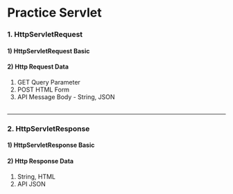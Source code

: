 # Practice Servlet

### 1. HttpServletRequest

#### 1) HttpServletRequest Basic
#### 2) Http Request Data
1) GET Query Parameter
2) POST HTML Form
3) API Message Body - String, JSON
<br><br>

---

### 2. HttpServletResponse

#### 1) HttpServletResponse Basic
#### 2) Http Response Data
1) String, HTML
2) API JSON
